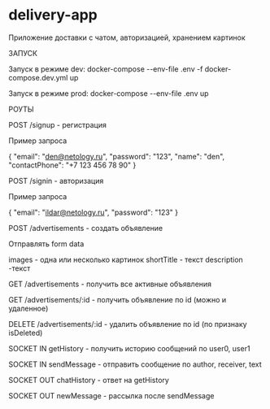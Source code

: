 # delivery-app

Приложение доставки с чатом, авторизацией, хранением картинок


ЗАПУСК


Запуск в режиме dev: docker-compose --env-file .env -f docker-compose.dev.yml up


Запуск в режиме prod: docker-compose --env-file .env up


РОУТЫ


POST /signup - регистрация

Пример запроса

{
  "email": "den@netology.ru",
  "password": "123",
  "name": "den",
  "contactPhone": "+7 123 456 78 90"
}


POST /signin - авторизация

Пример запроса

{
  "email": "ildar@netology.ru",
  "password": "123"
}


POST /advertisements - создать объявление

Отправлять form data

images - одна или несколько картинок
shortTitle - текст
description -текст


GET /advertisements - получить все активные объявления


GET /advertisements/:id - получить объявление по id (можно и удаленное)


DELETE /advertisements/:id - удалить объявление по id (по признаку isDeleted)


SOCKET IN getHistory - получить историю сообщений по user0, user1


SOCKET IN sendMessage - отправить сообщение по author, receiver, text


SOCKET OUT chatHistory - ответ на getHistory


SOCKET OUT newMessage - рассылка после sendMessage
